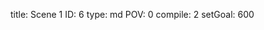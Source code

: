 title:          Scene 1
ID:             6
type:           md
POV:            0
compile:        2
setGoal:        600


